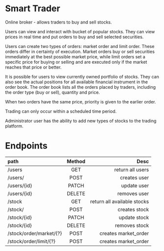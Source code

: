 # Smart Trader

Online broker - allows traders to buy and sell stocks. 

Users can view and interact with bucket of popular stocks. They can view prices in real time and put orders to buy and sell selected securities.

Users can create two types of orders: market order and limit order. These orders differ in certainty of execution. Market orders buy or sell securities immediately at the best possible market price, while limit orders set a specific price for buying or selling and are executed only if the market reaches that price or better.

It is possible for users to view currently owned portfolio of stocks. They can also see the actual positions for all available financial instrument in the order book. The order book lists all the orders placed by traders, including the order type (buy or sell), quantity and price.

When two orders have the same price, priority is given to the earlier order.

Trading can only occur within a scheduled time period.

Administrator user has the ability to add new types of stocks to the trading platform.

# Endpoints
| path | Method | Desc |
| :---         |     :---:      |          ---: |
| /users  | GET     | return all users |
| /users/  | POST     | creates user |
| /users/{id}  | PATCH     | update user |
| /users/{id}  | DELETE     | removes user |
| /stock | GET | return all available stocks |
| /stock/  | POST     | creates stock |
| /stock/{id}  | PATCH     | update stock |
| /stock/{id}  | DELETE     | removes stock |
| /stock/order/market/{?} | POST     | creates market_order |
| /stock/order/limit/{?}  | POST     | creates market_order |
